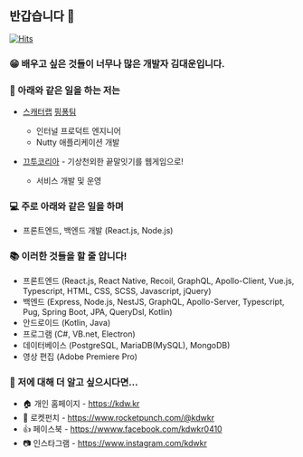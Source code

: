 ## 반갑습니다 👋

[![Hits](https://hits.seeyoufarm.com/api/count/incr/badge.svg?url=https%3A%2F%2Fgithub.com%2Fkdwkr)](https://github.com/kdwkr)

### 😁 배우고 싶은 것들이 너무나 많은 개발자 김대운입니다.

### 🤪 아래와 같은 일을 하는 저는

- [스캐터랩](https://scatterlab.co.kr) [핑퐁팀](https://team.luda.ai)
  - 인터널 프로덕트 엔지니어
  - Nutty 애플리케이션 개발
  
- [끄투코리아](https://kkutu.co.kr) - 기상천외한 끝말잇기를 웹게임으로!
  - 서비스 개발 및 운영

### 💻 주로 아래와 같은 일을 하며
- 프론트엔드, 백엔드 개발 (React.js, Node.js)

### 📚 이러한 것들을 할 줄 압니다!
- 프론트엔드 (React.js, React Native, Recoil, GraphQL, Apollo-Client, Vue.js, Typescript, HTML, CSS, SCSS, Javascript, jQuery)
- 백엔드 (Express, Node.js, NestJS, GraphQL, Apollo-Server, Typescript, Pug, Spring Boot, JPA, QueryDsl, Kotlin)
- 안드로이드 (Kotlin, Java)
- 프로그램 (C#, VB.net, Electron)
- 데이터베이스 (PostgreSQL, MariaDB(MySQL), MongoDB)
- 영상 편집 (Adobe Premiere Pro)

### 🤔 저에 대해 더 알고 싶으시다면...
- 🏠 개인 홈페이지 - https://kdw.kr
- 🚀 로켓펀치 - https://www.rocketpunch.com/@kdwkr
- 👍 페이스북 - https://wwww.facebook.com/kdwkr0410
- 📷 인스타그램 - https://www.instagram.com/kdwkr
